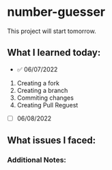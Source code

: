 # number-guesser

This project will start tomorrow.

## What I learned today:
 - :white_check_mark: 06/07/2022
1. Creating a fork
2. Creating a branch
3. Commiting changes
4. Creating Pull Reguest 

- [ ] 06/08/2022


## What issues I faced:

### Additional Notes:
